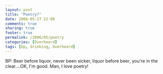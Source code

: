 ```yaml
---
layout: post
title: "Poetry?"
date: 2006-05-27 22:09
comments: true
sharing: true
footer: true
permalink: /2006/05/poetry
categories: [Overheard]
tags: [bp, drinking, Overheard]
---
```

BP:  Beer before liquor, never been sicker, liquor before beer, you're in the clear....OK, I'm good.  Man, I love poetry!

